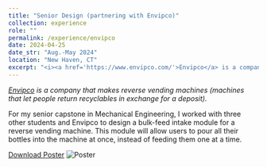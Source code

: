 ```yaml
---
title: "Senior Design (partnering with Envipco)"
collection: experience
role: ""
permalink: /experience/envipco
date: 2024-04-25
date_str: "Aug.-May 2024"
location: "New Haven, CT"
excerpt: "<i><a href='https://www.envipco.com/'>Envipco</a> is a company that makes reverse vending machines (machines that let people return recyclables in exchange for a deposit).</i><br><br>For my senior capstone in Mechanical Engineering, I worked with three other students and Envipco to design a bulk-feed intake module for a reverse vending machine. This module will allow users to pour all their bottles into the machine at once, instead of feeding them one at a time."
---
```


<i><a href='https://www.envipco.com/'>Envipco</a> is a company that makes reverse vending machines (machines that let people return recyclables in exchange for a deposit).</i>

For my senior capstone in Mechanical Engineering, I worked with three other students and Envipco to design a bulk-feed intake module for a reverse vending machine. This module will allow users to pour all their bottles into the machine at once, instead of feeding them one at a time.

<a href='https://henry-berger.github.io/files/envipco_poster.pdf'>Download Poster</a>
<img src="../images/Envipco Poster Final-1.png" alt="Poster">